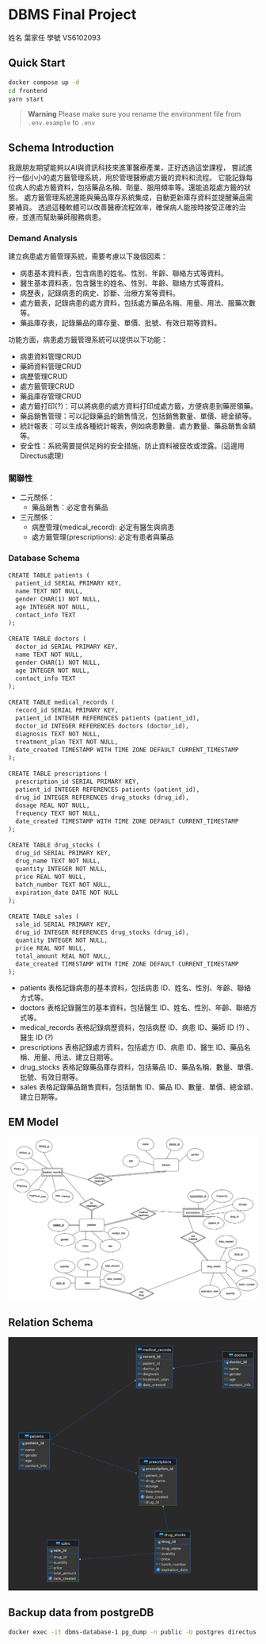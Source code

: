 # DBMS Final Project
姓名 葉家任
學號 VS6102093
## Quick Start
```bash
docker compose up -d
cd frontend
yarn start
```
> **Warning**
> Please make sure you rename the environment file from `.env.example`  to `.env`

## Schema Introduction
我跟朋友期望能夠以AI與資訊科技來進軍醫療產業，正好透過這堂課程，
嘗試進行一個小小的處方籤管理系統，用於管理醫療處方籤的資料和流程。
它能記錄每位病人的處方籤資料，包括藥品名稱、劑量、服用頻率等。還能追蹤處方籤的狀態。
處方籤管理系統還能與藥品庫存系統集成，自動更新庫存資料並提醒藥品需要補貨。
透過這種軟體可以改善醫療流程效率，確保病人能按時接受正確的治療，並進而幫助藥師服務病患。

### Demand Analysis
建立病患處方籤管理系統，需要考慮以下幾個因素：
- 病患基本資料表，包含病患的姓名、性別、年齡、聯絡方式等資料。
- 醫生基本資料表，包含醫生的姓名、性別、年齡、聯絡方式等資料。
- 病歷表，記錄病患的病史、診斷、治療方案等資料。
- 處方籤表，記錄病患的處方資料，包括處方藥品名稱、用量、用法、服藥次數等。
- 藥品庫存表，記錄藥品的庫存量、單價、批號、有效日期等資料。

功能方面，病患處方籤管理系統可以提供以下功能：
- 病患資料管理CRUD
- 藥師資料管理CRUD
- 病歷管理CRUD
- 處方籤管理CRUD
- 藥品庫存管理CRUD
- 處方籤打印(?)：可以將病患的處方資料打印成處方籤，方便病患到藥房領藥。
- 藥品銷售管理：可以記錄藥品的銷售情況，包括銷售數量、單價、總金額等。
- 統計報表：可以生成各種統計報表，例如病患數量、處方數量、藥品銷售金額等。
- 安全性：系統需要提供足夠的安全措施，防止資料被竄改或泄露。(這邊用Directus處理)

### 關聯性
- 二元關係：
  - 藥品銷售：必定會有藥品
- 三元關係：
  - 病歷管理(medical_record): 必定有醫生與病患
  - 處方籤管理(prescriptions): 必定有患者與藥品

### Database Schema
```sql=
CREATE TABLE patients (
  patient_id SERIAL PRIMARY KEY,
  name TEXT NOT NULL,
  gender CHAR(1) NOT NULL,
  age INTEGER NOT NULL,
  contact_info TEXT
);

CREATE TABLE doctors (
  doctor_id SERIAL PRIMARY KEY,
  name TEXT NOT NULL,
  gender CHAR(1) NOT NULL,
  age INTEGER NOT NULL,
  contact_info TEXT
);

CREATE TABLE medical_records (
  record_id SERIAL PRIMARY KEY,
  patient_id INTEGER REFERENCES patients (patient_id),
  doctor_id INTEGER REFERENCES doctors (doctor_id),
  diagnosis TEXT NOT NULL,
  treatment_plan TEXT NOT NULL,
  date_created TIMESTAMP WITH TIME ZONE DEFAULT CURRENT_TIMESTAMP
);

CREATE TABLE prescriptions (
  prescription_id SERIAL PRIMARY KEY,
  patient_id INTEGER REFERENCES patients (patient_id),
  drug_id INTEGER REFERENCES drug_stocks (drug_id),
  dosage REAL NOT NULL,
  frequency TEXT NOT NULL,
  date_created TIMESTAMP WITH TIME ZONE DEFAULT CURRENT_TIMESTAMP
);

CREATE TABLE drug_stocks (
  drug_id SERIAL PRIMARY KEY,
  drug_name TEXT NOT NULL,
  quantity INTEGER NOT NULL,
  price REAL NOT NULL,
  batch_number TEXT NOT NULL,
  expiration_date DATE NOT NULL
);

CREATE TABLE sales (
  sale_id SERIAL PRIMARY KEY,
  drug_id INTEGER REFERENCES drug_stocks (drug_id),
  quantity INTEGER NOT NULL,
  price REAL NOT NULL,
  total_amount REAL NOT NULL,
  date_created TIMESTAMP WITH TIME ZONE DEFAULT CURRENT_TIMESTAMP
);
```
- patients 表格記錄病患的基本資料，包括病患 ID、姓名、性別、年齡、聯絡方式等。
- doctors 表格記錄醫生的基本資料，包括醫生 ID、姓名、性別、年齡、聯絡方式等。
- medical_records 表格記錄病歷資料，包括病歷 ID、病患 ID、藥師 ID (?) 、 醫生 ID (?)
- prescriptions 表格記錄處方資料，包括處方 ID、病患 ID、醫生 ID、藥品名稱、用量、用法、建立日期等。
- drug_stocks 表格記錄藥品庫存資料，包括藥品 ID、藥品名稱、數量、單價、批號、有效日期等。
- sales 表格記錄藥品銷售資料，包括銷售 ID、藥品 ID、數量、單價、總金額、建立日期等。

## EM Model
![](./docs/imgs/er_diagrams.png)

## Relation Schema
![](./docs/imgs/relation_schema.png)
## Backup data from postgreDB
```bash
docker exec -it dbms-database-1 pg_dump -n public -U postgres directus  > backup.sql 
```

